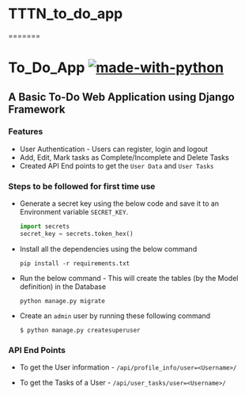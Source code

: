 # TTTN_to_do_app
=======
# To_Do_App [![made-with-python](https://img.shields.io/badge/Made%20with-Python-1f425f.svg)](https://www.python.org/)
## A Basic To-Do Web Application using Django Framework
### Features
- User Authentication - Users can register, login and logout
- Add, Edit, Mark tasks as Complete/Incomplete and Delete Tasks
- Created API End points to get the ```User Data``` and ```User Tasks```

### Steps to be followed for first time use
- Generate a secret key using the below code and save it to an Environment variable `SECRET_KEY`.
  ```python
  import secrets
  secret_key = secrets.token_hex()
  ```
- Install all the dependencies using the below command
  ```
  pip install -r requirements.txt
  ```
- Run the below command - This will create the tables (by the Model definition) in the Database
  ```
  python manage.py migrate
  ```
- Create an ```admin``` user by running these following command
  ```
  $ python manage.py createsuperuser
  ```
### API End Points

  - To get the User information - ```/api/profile_info/user=<Username>/```
  
  - To get the Tasks of a User - ```/api/user_tasks/user=<Username>/```
